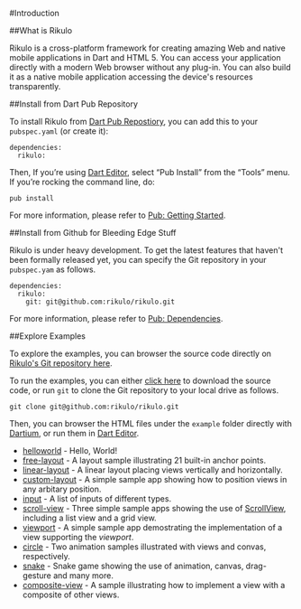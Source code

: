 #Introduction

##What is Rikulo

Rikulo is a cross-platform framework for creating amazing Web and native mobile applications
in Dart and HTML 5. You can access your application directly with a modern Web browser without
any plug-in. You can also build it as a native mobile application accessing the device's resources
transparently.

##Install from Dart Pub Repository

To install Rikulo from [Dart Pub Repostiory](http://pub.dartlang.org/packages/rikulo), you can add this to your `pubspec.yaml` (or create it):

    dependencies:
      rikulo:

Then, If you’re using [Dart Editor](http://www.dartlang.org/docs/editor/), select “Pub Install” from the “Tools” menu. If you’re rocking the command line, do:

    pub install

For more information, please refer to [Pub: Getting Started](http://pub.dartlang.org/doc).

##Install from Github for Bleeding Edge Stuff

Rikulo is under heavy development. To get the latest features that haven't been formally released yet, you can specify the Git repository in your `pubspec.yam` as follows.

    dependencies:
      rikulo:
        git: git@github.com:rikulo/rikulo.git

For more information, please refer to [Pub: Dependencies](http://pub.dartlang.org/doc/pubspec.html#dependencies).

##Explore Examples

To explore the examples, you can browser the source code directly on [Rikulo's Git repository here](https://github.com/rikulo/rikulo).

To run the examples, you can either [click here](https://github.com/rikulo/rikulo/zipball/master) to download the source code, or run `git` to clone the Git repository to your local drive as follows.

    git clone git@github.com:rikulo/rikulo.git

Then, you can browser the HTML files under the `example` folder directly with [Dartium](http://www.dartlang.org/dartium/), or run them in [Dart Editor](http://www.dartlang.org/docs/editor/).

* [helloworld](source:example) - Hello, World!
* [free-layout](source:example) - A layout sample illustrating 21 built-in anchor points.
* [linear-layout](source:example) - A linear layout placing views vertically and horizontally.
* [custom-layout](source:example) - A simple sample app showing how to position views in any arbitary position.
* [input](source:example) - A list of inputs of different types.
* [scroll-view](source:example) - Three simple sample apps showing the use of [ScrollView](api:view), including a list view and a grid view.
* [viewport](source:example) - A simple sample app demostrating the implementation of a view supporting the *viewport*.
* [circle](source:example) - Two animation samples illustrated with views and convas, respectively.
* [snake](source:example) - Snake game showing the use of animation, canvas, drag-gesture and many more.
* [composite-view](source:example) - A sample illustrating how to implement a view with a composite of other views.
